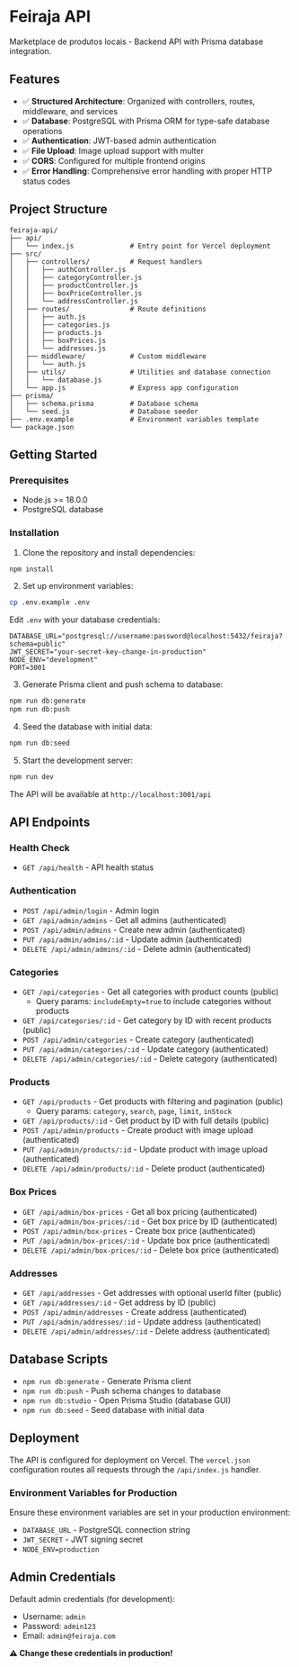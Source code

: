 # Feiraja API

Marketplace de produtos locais - Backend API with Prisma database integration.

## Features

- ✅ **Structured Architecture**: Organized with controllers, routes, middleware, and services
- ✅ **Database**: PostgreSQL with Prisma ORM for type-safe database operations
- ✅ **Authentication**: JWT-based admin authentication
- ✅ **File Upload**: Image upload support with multer
- ✅ **CORS**: Configured for multiple frontend origins
- ✅ **Error Handling**: Comprehensive error handling with proper HTTP status codes

## Project Structure

```
feiraja-api/
├── api/
│   └── index.js              # Entry point for Vercel deployment
├── src/
│   ├── controllers/          # Request handlers
│   │   ├── authController.js
│   │   ├── categoryController.js
│   │   ├── productController.js
│   │   ├── boxPriceController.js
│   │   └── addressController.js
│   ├── routes/               # Route definitions
│   │   ├── auth.js
│   │   ├── categories.js
│   │   ├── products.js
│   │   ├── boxPrices.js
│   │   └── addresses.js
│   ├── middleware/           # Custom middleware
│   │   └── auth.js
│   ├── utils/                # Utilities and database connection
│   │   └── database.js
│   └── app.js                # Express app configuration
├── prisma/
│   ├── schema.prisma         # Database schema
│   └── seed.js               # Database seeder
├── .env.example              # Environment variables template
└── package.json
```

## Getting Started

### Prerequisites

- Node.js >= 18.0.0
- PostgreSQL database

### Installation

1. Clone the repository and install dependencies:

```bash
npm install
```

2. Set up environment variables:

```bash
cp .env.example .env
```

Edit `.env` with your database credentials:

```env
DATABASE_URL="postgresql://username:password@localhost:5432/feiraja?schema=public"
JWT_SECRET="your-secret-key-change-in-production"
NODE_ENV="development"
PORT=3001
```

3. Generate Prisma client and push schema to database:

```bash
npm run db:generate
npm run db:push
```

4. Seed the database with initial data:

```bash
npm run db:seed
```

5. Start the development server:

```bash
npm run dev
```

The API will be available at `http://localhost:3001/api`

## API Endpoints

### Health Check
- `GET /api/health` - API health status

### Authentication
- `POST /api/admin/login` - Admin login
- `GET /api/admin/admins` - Get all admins (authenticated)
- `POST /api/admin/admins` - Create new admin (authenticated)
- `PUT /api/admin/admins/:id` - Update admin (authenticated)
- `DELETE /api/admin/admins/:id` - Delete admin (authenticated)

### Categories
- `GET /api/categories` - Get all categories with product counts (public)
  - Query params: `includeEmpty=true` to include categories without products
- `GET /api/categories/:id` - Get category by ID with recent products (public)
- `POST /api/admin/categories` - Create category (authenticated)
- `PUT /api/admin/categories/:id` - Update category (authenticated)
- `DELETE /api/admin/categories/:id` - Delete category (authenticated)

### Products
- `GET /api/products` - Get products with filtering and pagination (public)
  - Query params: `category`, `search`, `page`, `limit`, `inStock`
- `GET /api/products/:id` - Get product by ID with full details (public)
- `POST /api/admin/products` - Create product with image upload (authenticated)
- `PUT /api/admin/products/:id` - Update product with image upload (authenticated)
- `DELETE /api/admin/products/:id` - Delete product (authenticated)

### Box Prices
- `GET /api/admin/box-prices` - Get all box pricing (authenticated)
- `GET /api/admin/box-prices/:id` - Get box price by ID (authenticated)
- `POST /api/admin/box-prices` - Create box price (authenticated)
- `PUT /api/admin/box-prices/:id` - Update box price (authenticated)
- `DELETE /api/admin/box-prices/:id` - Delete box price (authenticated)

### Addresses
- `GET /api/addresses` - Get addresses with optional userId filter (public)
- `GET /api/addresses/:id` - Get address by ID (public)
- `POST /api/admin/addresses` - Create address (authenticated)
- `PUT /api/admin/addresses/:id` - Update address (authenticated)
- `DELETE /api/admin/addresses/:id` - Delete address (authenticated)

## Database Scripts

- `npm run db:generate` - Generate Prisma client
- `npm run db:push` - Push schema changes to database
- `npm run db:studio` - Open Prisma Studio (database GUI)
- `npm run db:seed` - Seed database with initial data

## Deployment

The API is configured for deployment on Vercel. The `vercel.json` configuration routes all requests through the `/api/index.js` handler.

### Environment Variables for Production

Ensure these environment variables are set in your production environment:

- `DATABASE_URL` - PostgreSQL connection string
- `JWT_SECRET` - JWT signing secret
- `NODE_ENV=production`

## Admin Credentials

Default admin credentials (for development):
- Username: `admin`
- Password: `admin123`
- Email: `admin@feiraja.com`

**⚠️ Change these credentials in production!**